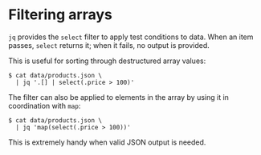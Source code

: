 Filtering arrays
========================================

`jq` provides the `select` filter to apply test conditions to data.
When an item passes, `select` returns it; when it fails, no output
is provided.

This is useful for sorting through destructured array values:

    $ cat data/products.json \
      | jq '.[] | select(.price > 100)'

The filter can also be applied to elements in the array by using it
in coordination with `map`:

    $ cat data/products.json \
      | jq 'map(select(.price > 100))'

This is extremely handy when valid JSON output is needed.

